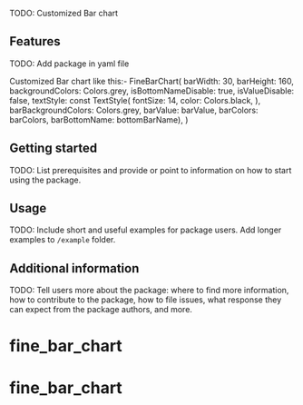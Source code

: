 <!-- 
This README describes the package. If you publish this package to pub.dev,
this README's contents appear on the landing page for your package.

For information about how to write a good package README, see the guide for
[writing package pages](https://dart.dev/guides/libraries/writing-package-pages). 

For general information about developing packages, see the Dart guide for
[creating packages](https://dart.dev/guides/libraries/create-library-packages)
and the Flutter guide for
[developing packages and plugins](https://flutter.dev/developing-packages). 
-->

TODO: Customized Bar chart

## Features


TODO: Add package in yaml file

Customized Bar chart
like this:- FineBarChart(
          barWidth: 30,
          barHeight: 160,
          backgroundColors: Colors.grey,
          isBottomNameDisable: true,
          isValueDisable: false,
          textStyle: const TextStyle(
            fontSize: 14,
            color: Colors.black,
          ),
          barBackgroundColors: Colors.grey,
          barValue: barValue,
          barColors: barColors,
          barBottomName: bottomBarName),
    )


## Getting started

TODO: List prerequisites and provide or point to information on how to
start using the package.

## Usage

TODO: Include short and useful examples for package users. Add longer examples
to `/example` folder. 



## Additional information

TODO: Tell users more about the package: where to find more information, how to 
contribute to the package, how to file issues, what response they can expect 
from the package authors, and more.
# fine_bar_chart
# fine_bar_chart

